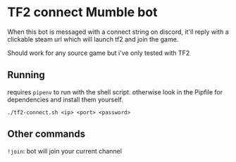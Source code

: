 # TF2 connect Mumble bot

When this bot is messaged with a connect string on discord, it'll reply with a clickable steam url which will launch tf2 and join the game.

Should work for any source game but i've only tested with TF2

## Running

requires `pipenv` to run with the shell script. otherwise look in the Pipfile for dependencies and install them yourself.

`./tf2-connect.sh <ip> <port> <password>`

## Other commands

`!join`: bot will join your current channel
